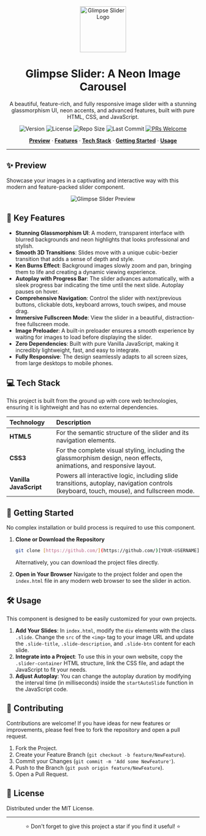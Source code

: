 <div align="center">
  <img src="assets/logo.png" alt="Glimpse Slider Logo" width="120">
  <h1>Glimpse Slider: A Neon Image Carousel</h1>
  <p>A beautiful, feature-rich, and fully responsive image slider with a stunning glassmorphism UI, neon accents, and advanced features, built with pure HTML, CSS, and JavaScript.</p>
  
  <p>
    <img src="https://img.shields.io/badge/Version-1.0-blue" alt="Version">
    <img src="https://img.shields.io/github/license/[YOUR-USERNAME]/[YOUR-REPONAME]" alt="License">
    <img src="https://img.shields.io/github/repo-size/[YOUR-USERNAME]/[YOUR-REPONAME]" alt="Repo Size">
    <img src="https://img.shields.io/github/last-commit/[YOUR-USERNAME]/[YOUR-REPONAME]" alt="Last Commit">
    <a href="https://github.com/[YOUR-USERNAME]/[YOUR-REPONAME]/pulls"><img src="https://img.shields.io/badge/PRs-welcome-brightgreen.svg" alt="PRs Welcome"></a>
  </p>
</div>

<p align="center">
  <a href="#-preview"><strong>Preview</strong></a> ·
  <a href="#-features"><strong>Features</strong></a> ·
  <a href="#-tech-stack"><strong>Tech Stack</strong></a> ·
  <a href="#-getting-started"><strong>Getting Started</strong></a> ·
  <a href="#-usage"><strong>Usage</strong></a>
</p>

---

## ✨ Preview

Showcase your images in a captivating and interactive way with this modern and feature-packed slider component.

<div align="center">
  <img src="assets/preview.jpg" alt="Glimpse Slider Preview">
</div>

## 🌟 Key Features

-   **Stunning Glassmorphism UI**: A modern, transparent interface with blurred backgrounds and neon highlights that looks professional and stylish.
-   **Smooth 3D Transitions**: Slides move with a unique cubic-bezier transition that adds a sense of depth and style.
-   **Ken Burns Effect**: Background images slowly zoom and pan, bringing them to life and creating a dynamic viewing experience.
-   **Autoplay with Progress Bar**: The slider advances automatically, with a sleek progress bar indicating the time until the next slide. Autoplay pauses on hover.
-   **Comprehensive Navigation**: Control the slider with next/previous buttons, clickable dots, keyboard arrows, touch swipes, and mouse drag.
-   **Immersive Fullscreen Mode**: View the slider in a beautiful, distraction-free fullscreen mode.
-   **Image Preloader**: A built-in preloader ensures a smooth experience by waiting for images to load before displaying the slider.
-   **Zero Dependencies**: Built with pure Vanilla JavaScript, making it incredibly lightweight, fast, and easy to integrate.
-   **Fully Responsive**: The design seamlessly adapts to all screen sizes, from large desktops to mobile phones.

## 💻 Tech Stack

This project is built from the ground up with core web technologies, ensuring it is lightweight and has no external dependencies.

| Technology | Description |
| :--- | :--- |
| **HTML5** | For the semantic structure of the slider and its navigation elements. |
| **CSS3** | For the complete visual styling, including the glassmorphism design, neon effects, animations, and responsive layout. |
| **Vanilla JavaScript** | Powers all interactive logic, including slide transitions, autoplay, navigation controls (keyboard, touch, mouse), and fullscreen mode. |

## 🚀 Getting Started

No complex installation or build process is required to use this component.

1.  **Clone or Download the Repository**
    ```bash
    git clone [https://github.com/](https://github.com/)[YOUR-USERNAME]/[YOUR-REPONAME].git
    ```
    Alternatively, you can download the project files directly.

2.  **Open in Your Browser**
    Navigate to the project folder and open the `index.html` file in any modern web browser to see the slider in action.

## 🛠️ Usage

This component is designed to be easily customized for your own projects.

1.  **Add Your Slides**: In `index.html`, modify the `div` elements with the class `.slide`. Change the `src` of the `<img>` tag to your image URL and update the `.slide-title`, `.slide-description`, and `.slide-btn` content for each slide.
2.  **Integrate into a Project**: To use this in your own website, copy the `.slider-container` HTML structure, link the CSS file, and adapt the JavaScript to fit your needs.
3.  **Adjust Autoplay**: You can change the autoplay duration by modifying the interval time (in milliseconds) inside the `startAutoSlide` function in the JavaScript code.

## 🤝 Contributing

Contributions are welcome! If you have ideas for new features or improvements, please feel free to fork the repository and open a pull request.

1.  Fork the Project.
2.  Create your Feature Branch (`git checkout -b feature/NewFeature`).
3.  Commit your Changes (`git commit -m 'Add some NewFeature'`).
4.  Push to the Branch (`git push origin feature/NewFeature`).
5.  Open a Pull Request.

## 📜 License

Distributed under the MIT License.

---

<p align="center">
  ⭐ Don't forget to give this project a star if you find it useful! ⭐
</p>